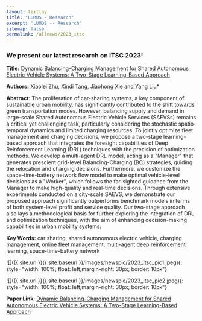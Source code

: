 ```yaml
---
layout: textlay
title: "LUMOS - Research"
excerpt: "LUMOS -- Research"
sitemap: false
permalink: /allnews/2023_itsc
---
```


### We present our latest research on ITSC 2023!

**Title:** <a href="https://ieeexplore.ieee.org/abstract/document/10422187"> Dynamic Balancing-Charging Management for Shared Autonomous Electric Vehicle Systems: A Two-Stage Learning-Based Approach</a>

**Authors:** Xiaolei Zhu, Xindi Tang, Jiaohong Xie and Yang Liu*

**Abstract**: The proliferation of car-sharing systems, a key component of sustainable urban mobility, has significantly contributed to the shift towards green transportation modes. However, balancing supply and demand in large-scale Shared Autonomous Electric Vehicle Services (SAEVSs) remains a critical yet challenging task, particularly considering the stochastic spatio-temporal dynamics and limited charging resources. To jointly optimize fleet management and charging decisions, we propose a two-stage learning-based approach that integrates the foresight capabilities of Deep Reinforcement Learning (DRL) techniques with the precision of optimization methods. We develop a multi-agent DRL model, acting as a "Manager" that generates prescient grid-level Balancing-Charging (BC) strategies, guiding the relocation and charging decisions. Furthermore, we customize the space-time-battery network flow model to make optimal vehicle-level decisions as a "Worker", which follows the far-sighted guidance from the Manager to make high-quality and real-time decisions. Through extensive experiments conducted on a city-scale SAEVS, we demonstrate our proposed approach significantly outperforms benchmark models in terms of both system-level profit and service quality. Our two-stage approach also lays a methodological basis for further exploring the integration of DRL and optimization techniques, with the aim of enhancing decision-making capabilities in urban mobility systems.

**Key Words:** car sharing, shared autonomous electric vehicle, charging management, online fleet management, multi-agent deep reinforcement learning, space-time-battery network

![]({{ site.url }}{{ site.baseurl }}/images/newspic/2023_itsc_pic1.jpeg){: style="width: 100%; float: left;margin-right: 30px; border: 10px"}

![]({{ site.url }}{{ site.baseurl }}/images/newspic/2023_itsc_pic2.jpeg){: style="width: 100%; float: left;margin-right: 30px; border: 10px"}

<strong>Paper Link</strong>: <a href="https://ieeexplore.ieee.org/abstract/document/10422187"> Dynamic Balancing-Charging Management for Shared Autonomous Electric Vehicle Systems: A Two-Stage Learning-Based Approach</a>

<br><br>


